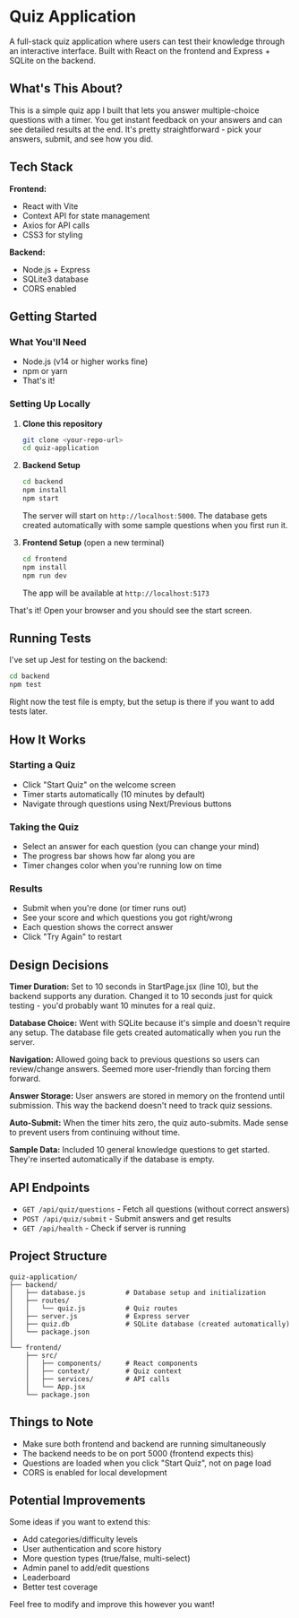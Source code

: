 # Quiz Application

A full-stack quiz application where users can test their knowledge through an interactive interface. Built with React on the frontend and Express + SQLite on the backend.

## What's This About?

This is a simple quiz app I built that lets you answer multiple-choice questions with a timer. You get instant feedback on your answers and can see detailed results at the end. It's pretty straightforward - pick your answers, submit, and see how you did.

## Tech Stack

**Frontend:**
- React with Vite
- Context API for state management
- Axios for API calls
- CSS3 for styling

**Backend:**
- Node.js + Express
- SQLite3 database
- CORS enabled

## Getting Started

### What You'll Need

- Node.js (v14 or higher works fine)
- npm or yarn
- That's it!

### Setting Up Locally

1. **Clone this repository**
   ```bash
   git clone <your-repo-url>
   cd quiz-application
   ```

2. **Backend Setup**
   ```bash
   cd backend
   npm install
   npm start
   ```
   
   The server will start on `http://localhost:5000`. The database gets created automatically with some sample questions when you first run it.

3. **Frontend Setup** (open a new terminal)
   ```bash
   cd frontend
   npm install
   npm run dev
   ```
   
   The app will be available at `http://localhost:5173`

That's it! Open your browser and you should see the start screen.

## Running Tests

I've set up Jest for testing on the backend:

```bash
cd backend
npm test
```

Right now the test file is empty, but the setup is there if you want to add tests later.

## How It Works

### Starting a Quiz
- Click "Start Quiz" on the welcome screen
- Timer starts automatically (10 minutes by default)
- Navigate through questions using Next/Previous buttons

### Taking the Quiz
- Select an answer for each question (you can change your mind)
- The progress bar shows how far along you are
- Timer changes color when you're running low on time

### Results
- Submit when you're done (or timer runs out)
- See your score and which questions you got right/wrong
- Each question shows the correct answer
- Click "Try Again" to restart

## Design Decisions

**Timer Duration:** Set to 10 seconds in StartPage.jsx (line 10), but the backend supports any duration. Changed it to 10 seconds just for quick testing - you'd probably want 10 minutes for a real quiz.

**Database Choice:** Went with SQLite because it's simple and doesn't require any setup. The database file gets created automatically when you run the server.

**Navigation:** Allowed going back to previous questions so users can review/change answers. Seemed more user-friendly than forcing them forward.

**Answer Storage:** User answers are stored in memory on the frontend until submission. This way the backend doesn't need to track quiz sessions.

**Auto-Submit:** When the timer hits zero, the quiz auto-submits. Made sense to prevent users from continuing without time.

**Sample Data:** Included 10 general knowledge questions to get started. They're inserted automatically if the database is empty.

## API Endpoints

- `GET /api/quiz/questions` - Fetch all questions (without correct answers)
- `POST /api/quiz/submit` - Submit answers and get results
- `GET /api/health` - Check if server is running

## Project Structure

```
quiz-application/
├── backend/
│   ├── database.js          # Database setup and initialization
│   ├── routes/
│   │   └── quiz.js          # Quiz routes
│   ├── server.js            # Express server
│   ├── quiz.db              # SQLite database (created automatically)
│   └── package.json
│
└── frontend/
    ├── src/
    │   ├── components/      # React components
    │   ├── context/         # Quiz context
    │   ├── services/        # API calls
    │   └── App.jsx
    └── package.json
```

## Things to Note

- Make sure both frontend and backend are running simultaneously
- The backend needs to be on port 5000 (frontend expects this)
- Questions are loaded when you click "Start Quiz", not on page load
- CORS is enabled for local development

## Potential Improvements

Some ideas if you want to extend this:
- Add categories/difficulty levels
- User authentication and score history
- More question types (true/false, multi-select)
- Admin panel to add/edit questions
- Leaderboard
- Better test coverage


Feel free to modify and improve this however you want!
